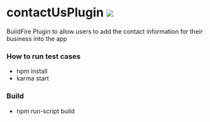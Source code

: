 # contactUsPlugin ![](https://api.travis-ci.org/BuildFire/contactUsPlugin.svg)

BuildFire Plugin to allow users to add the contact information for their business into the app

### How to run test cases
- npm install
- karma start

### Build
- npm run-script build